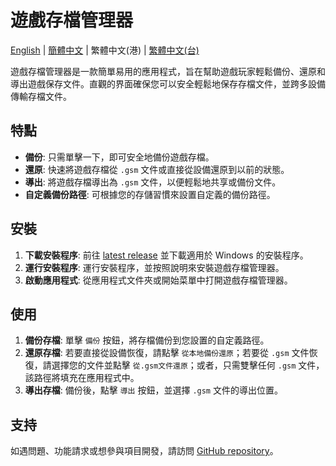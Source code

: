 # 遊戲存檔管理器
[English](./README.md) | [簡體中文](./README_CN.md) | 繁體中文(港) | [繁體中文(台)](./README_TW.md) 

遊戲存檔管理器是一款簡單易用的應用程式，旨在幫助遊戲玩家輕鬆備份、還原和導出遊戲保存文件。直觀的界面確保您可以安全輕鬆地保存存檔文件，並跨多設備傳輸存檔文件。

## 特點

- **備份**: 只需單擊一下，即可安全地備份遊戲存檔。
- **還原**: 快速將遊戲存檔從 `.gsm` 文件或直接從設備還原到以前的狀態。
- **導出**: 將遊戲存檔導出為 `.gsm` 文件，以便輕鬆地共享或備份文件。
- **自定義備份路徑**: 可根據您的存儲習慣來設置自定義的備份路徑。

## 安裝

1. **下載安裝程序**: 前往 [latest release](https://github.com/dyang886/Game-Save-Manager/releases) 並下載適用於 Windows 的安裝程序。
2. **運行安裝程序**: 運行安裝程序，並按照說明來安裝遊戲存檔管理器。
3. **啟動應用程式**: 從應用程式文件夾或開始菜單中打開遊戲存檔管理器。

## 使用

1. **備份存檔**: 單擊 `備份` 按鈕，將存檔備份到您設置的自定義路徑。
2. **還原存檔**: 若要直接從設備恢復，請點擊 `從本地備份還原`；若要從 `.gsm` 文件恢復，請選擇您的文件並點擊 `從.gsm文件還原`；或者，只需雙擊任何 `.gsm` 文件，該路徑將填充在應用程式中。
3. **導出存檔**: 備份後，點擊 `導出` 按鈕，並選擇 `.gsm` 文件的導出位置。

## 支持

如遇問題、功能請求或想參與項目開發，請訪問 [GitHub repository](https://github.com/dyang886/Game-Save-Manager)。
